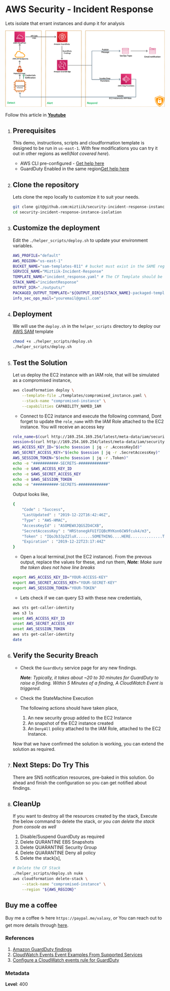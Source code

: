 
# AWS Security - Incident Response

  Lets isolate that errant instances and dump it for analysis
  
  ![AWS Security - Incident Response](images/ec2_credentials_exfiltration_01.png)

  Follow this article in **[Youtube](https://youtu.be/a4gOXBrVe6w)**

1. ## Prerequisites

    This demo, instructions, scripts and cloudformation template is designed to be run in `us-east-1`. With few modifications you can try it out in other regions as well(_Not covered here_).

    - AWS CLI pre-configured - [Get help here](https://youtu.be/TPyyfmQte0U)
    - GuardDuty Enabled in the same region[Get help here](https://youtu.be/ybh_556IMpk)

1. ## Clone the repository

    Lets clone the repo locally to customize it to suit your needs.

    ```bash
    git clone git@github.com:miztiik/security-incident-response-instance-isolation.git
    cd security-incident-response-instance-isolation
    ```

1. ## Customize the deployment

    Edit the `./helper_scripts/deploy.sh` to update your environment variables.
  
    ```bash
    AWS_PROFILE="default"
    AWS_REGION="us-east-1"
    BUCKET_NAME="sam-templates-011" # bucket must exist in the SAME region the deployment is taking place
    SERVICE_NAME="Miztiik-Incident-Response"
    TEMPLATE_NAME="incident_response.yaml" # The CF Template should be the same name, If not update it.
    STACK_NAME="incidentResponse"
    OUTPUT_DIR="./outputs/"
    PACKAGED_OUTPUT_TEMPLATE="${OUTPUT_DIR}${STACK_NAME}-packaged-template.yaml"
    info_sec_ops_mail="youremail@gmail.com"
    ```

1. ## Deployment

    We will use the `deploy.sh` in the `helper_scripts` directory to deploy our [AWS SAM](https://github.com/awslabs/serverless-application-model) template

    ```bash
    chmod +x ./helper_scripts/deploy.sh
    ./helper_scripts/deploy.sh
    ```
  
1. ## Test the Solution

    Let us deploy the EC2 instance with an IAM role, that will be simulated as a compromised instance,

    ```bash
    aws cloudformation deploy \
        --template-file ./templates/compromised_instance.yaml \
        --stack-name "compromised-instance" \
        --capabilities CAPABILITY_NAMED_IAM
    ```

    - Connect to EC2 instance and execute the following command, Dont forget to update the `role_name` with the IAM Role attached to the EC2 instance. You will receive an access key

    ```bash
    role_name=$(curl http://169.254.169.254/latest/meta-data/iam/security-credentials/)
    session=$(curl http://169.254.169.254/latest/meta-data/iam/security-credentials/$role_name)
    AWS_ACCESS_KEY_ID="$(echo $session | jq -r .AccessKeyId)"
    AWS_SECRET_ACCESS_KEY="$(echo $session | jq -r .SecretAccessKey)"
    AWS_SESSION_TOKEN="$(echo $session | jq -r .Token)"
    echo -e "###########-SECRETS-#############"
    echo -e $AWS_ACCESS_KEY_ID
    echo -e $AWS_SECRET_ACCESS_KEY
    echo -e $AWS_SESSION_TOKEN
    echo -e "###########-SECRETS-#############"
    ```

    Output looks like,

    ```bash
    {
        "Code" : "Success",
        "LastUpdated" : "2019-12-22T16:42:46Z",
        "Type" : "AWS-HMAC",
        "AccessKeyId" : "ASOMEWXJQGSZO4CXB",
        "SecretAccessKey" : "HRStonegkFUIfIQBcMYKon6CW9fcuk4/m3",
        "Token" : "IQoJb3JpZ2luX.......SOMETHING....HERE..............TkDA==",
        "Expiration" : "2019-12-22T23:17:44Z"
    }
    ```

    - Open a local terminal,(not the EC2 instance).
    From the prevous output, replace the values for these, and run them,
    _**Note**: Make sure the token does not have line breaks_

    ```bash
    export AWS_ACCESS_KEY_ID="YOUR-ACCESS-KEY"
    export AWS_SECRET_ACCESS_KEY="YOUR-SECRET-KEY"
    export AWS_SESSION_TOKEN="YOUR-TOKEN"
    ```

    - Lets check if we can query S3 with these new credentials,

    ```bash
    aws sts get-caller-identity
    aws s3 ls
    unset AWS_ACCESS_KEY_ID
    unset AWS_SECRET_ACCESS_KEY
    unset AWS_SESSION_TOKEN
    aws sts get-caller-identity
    date
    ```

1. ## Verify the Security Breach

    - Check the `GuardDuty` service page for any new findings.

      _**Note**: Typically, it takes about ~20 to 30 minutes for GuardDuty to raise a finding. Within 5 Minutes of a finding, A CloudWatch Event is triggered._

    - Check the StateMachine Execution

      The following actions should have taken place,

      1. An new security group added to the EC2 Instance
      1. An snapshot of the EC2 instance created
      1. An `DenyAll` policy attached to the IAM Role, attached to the EC2 Instance.

    Now that we have confirmed the solution is working, you can extend the solution as required.

1. ## Next Steps: Do Try This

    There are SNS notification resources, pre-baked in this solution. Go ahead and finish the configuration so you can get notified about findings.

1. ## CleanUp

    If you want to destroy all the resources created by the stack, Execute the below command to delete the stack, or _you can delete the stack from console as well_

    1. Disable/Suspend GuardDuty as required
    1. Delete QURANTINE EBS Snapshots
    1. Delete QUARANTINE Security Group
    1. Delete QUARANTINE Deny all policy
    1. Delete the stack[s],

    ```bash
    # Delete the CF Stack
    ./helper_scripts/deploy.sh nuke
    aws cloudformation delete-stack \
        --stack-name "compromised-instance" \
        --region "${AWS_REGION}"
    ```

## Buy me a coffee

Buy me a coffee ☕ here `https://paypal.me/valaxy`, _or_ You can reach out to get more details through [here](https://youtube.com/c/valaxytechnologies/about).

### References

1. [Amazon GuardDuty findings](https://docs.aws.amazon.com/guardduty/latest/ug//get-findings.html#get-findings-response-syntax)
1. [CloudWatch Events Event Examples From Supported Services](https://docs.aws.amazon.com/AmazonCloudWatch/latest/events/EventTypes.html)
1. [Configure a CloudWatch events rule for GuardDuty](https://aws.amazon.com/premiumsupport/knowledge-center/guardduty-cloudwatch-sns-rule/)

### Metadata

**Level**: 400